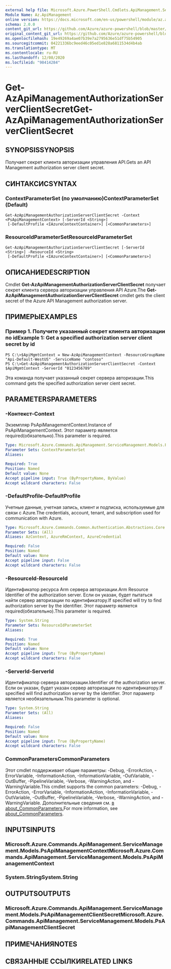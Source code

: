 ```yaml
---
external help file: Microsoft.Azure.PowerShell.Cmdlets.ApiManagement.ServiceManagement.dll-Help.xml
Module Name: Az.ApiManagement
online version: https://docs.microsoft.com/en-us/powershell/module/az.apimanagement/get-azapimanagementauthorizationserverclientsecret
schema: 2.0.0
content_git_url: https://github.com/Azure/azure-powershell/blob/master/src/ApiManagement/ApiManagement/help/Get-AzApiManagementAuthorizationServerClientSecret.md
original_content_git_url: https://github.com/Azure/azure-powershell/blob/master/src/ApiManagement/ApiManagement/help/Get-AzApiManagementAuthorizationServerClientSecret.md
ms.openlocfilehash: 19e49269a4ae07b39e7a2795636e51df75b54905
ms.sourcegitcommit: 04221336bc9eed46c05ed1e828a6811534d4b4ab
ms.translationtype: MT
ms.contentlocale: ru-RU
ms.lasthandoff: 12/08/2020
ms.locfileid: "98414284"
---
```

# <span data-ttu-id="56a14-101">Get-AzApiManagementAuthorizationServerClientSecret</span><span class="sxs-lookup"><span data-stu-id="56a14-101">Get-AzApiManagementAuthorizationServerClientSecret</span></span>

## <span data-ttu-id="56a14-102">SYNOPSIS</span><span class="sxs-lookup"><span data-stu-id="56a14-102">SYNOPSIS</span></span>
<span data-ttu-id="56a14-103">Получает секрет клиента авторизации управления API.</span><span class="sxs-lookup"><span data-stu-id="56a14-103">Gets an API Management authorization server client secret.</span></span>

## <span data-ttu-id="56a14-104">СИНТАКСИС</span><span class="sxs-lookup"><span data-stu-id="56a14-104">SYNTAX</span></span>

### <span data-ttu-id="56a14-105">ContextParameterSet (по умолчанию)</span><span class="sxs-lookup"><span data-stu-id="56a14-105">ContextParameterSet (Default)</span></span>
```
Get-AzApiManagementAuthorizationServerClientSecret -Context <PsApiManagementContext> [-ServerId <String>]
 [-DefaultProfile <IAzureContextContainer>] [<CommonParameters>]
```

### <span data-ttu-id="56a14-106">ResourceIdParameterSet</span><span class="sxs-lookup"><span data-stu-id="56a14-106">ResourceIdParameterSet</span></span>
```
Get-AzApiManagementAuthorizationServerClientSecret [-ServerId <String>] -ResourceId <String>
 [-DefaultProfile <IAzureContextContainer>] [<CommonParameters>]
```

## <span data-ttu-id="56a14-107">ОПИСАНИЕ</span><span class="sxs-lookup"><span data-stu-id="56a14-107">DESCRIPTION</span></span>
<span data-ttu-id="56a14-108">Cmdlet **Get-AzApiManagementAuthorizationServerClientSecret** получает секрет клиента сервера авторизации управления API Azure.</span><span class="sxs-lookup"><span data-stu-id="56a14-108">The **Get-AzApiManagementAuthorizationServerClientSecret** cmdlet gets the client secret of the Azure API Management authorization server.</span></span>

## <span data-ttu-id="56a14-109">ПРИМЕРЫ</span><span class="sxs-lookup"><span data-stu-id="56a14-109">EXAMPLES</span></span>

### <span data-ttu-id="56a14-110">Пример 1. Получите указанный секрет клиента авторизации по id</span><span class="sxs-lookup"><span data-stu-id="56a14-110">Example 1: Get a specified authorization server client secret by id</span></span>
```
PS C:\>$ApiMgmtContext = New-AzApiManagementContext -ResourceGroupName "Api-Default-WestUS" -ServiceName "contoso"
PS C:\>Get-AzApiManagementAuthorizationServerClientSecret -Context $ApiMgmtContext -ServerId "0123456789"
```

<span data-ttu-id="56a14-111">Эта команда получает указанный секрет сервера авторизации.</span><span class="sxs-lookup"><span data-stu-id="56a14-111">This command gets the specified authorization server cient secret.</span></span>

## <span data-ttu-id="56a14-112">PARAMETERS</span><span class="sxs-lookup"><span data-stu-id="56a14-112">PARAMETERS</span></span>

### <span data-ttu-id="56a14-113">-Контекст</span><span class="sxs-lookup"><span data-stu-id="56a14-113">-Context</span></span>
<span data-ttu-id="56a14-114">Экземпляр PsApiManagementContext.</span><span class="sxs-lookup"><span data-stu-id="56a14-114">Instance of PsApiManagementContext.</span></span>
<span data-ttu-id="56a14-115">Этот параметр является required(обязательно).</span><span class="sxs-lookup"><span data-stu-id="56a14-115">This parameter is required.</span></span>

```yaml
Type: Microsoft.Azure.Commands.ApiManagement.ServiceManagement.Models.PsApiManagementContext
Parameter Sets: ContextParameterSet
Aliases:

Required: True
Position: Named
Default value: None
Accept pipeline input: True (ByPropertyName, ByValue)
Accept wildcard characters: False
```

### <span data-ttu-id="56a14-116">-DefaultProfile</span><span class="sxs-lookup"><span data-stu-id="56a14-116">-DefaultProfile</span></span>
<span data-ttu-id="56a14-117">Учетные данные, учетная запись, клиент и подписка, используемые для связи с Azure.</span><span class="sxs-lookup"><span data-stu-id="56a14-117">The credentials, account, tenant, and subscription used for communication with Azure.</span></span>

```yaml
Type: Microsoft.Azure.Commands.Common.Authentication.Abstractions.Core.IAzureContextContainer
Parameter Sets: (All)
Aliases: AzContext, AzureRmContext, AzureCredential

Required: False
Position: Named
Default value: None
Accept pipeline input: False
Accept wildcard characters: False
```

### <span data-ttu-id="56a14-118">-ResourceId</span><span class="sxs-lookup"><span data-stu-id="56a14-118">-ResourceId</span></span>
<span data-ttu-id="56a14-119">Идентификатор ресурса Arm сервера авторизации.</span><span class="sxs-lookup"><span data-stu-id="56a14-119">Arm Resource Identifier of the authorization server.</span></span>
<span data-ttu-id="56a14-120">Если он указан, будет пытаться найти сервер авторизации по идентификатору.</span><span class="sxs-lookup"><span data-stu-id="56a14-120">If specified will try to find authorization server by the identifier.</span></span>
<span data-ttu-id="56a14-121">Этот параметр является required(обязательно).</span><span class="sxs-lookup"><span data-stu-id="56a14-121">This parameter is required.</span></span>

```yaml
Type: System.String
Parameter Sets: ResourceIdParameterSet
Aliases:

Required: True
Position: Named
Default value: None
Accept pipeline input: True (ByPropertyName)
Accept wildcard characters: False
```

### <span data-ttu-id="56a14-122">-ServerId</span><span class="sxs-lookup"><span data-stu-id="56a14-122">-ServerId</span></span>
<span data-ttu-id="56a14-123">Идентификатор сервера авторизации.</span><span class="sxs-lookup"><span data-stu-id="56a14-123">Identifier of the authorization server.</span></span>
<span data-ttu-id="56a14-124">Если он указан, будет указан сервер авторизации по идентификатору.</span><span class="sxs-lookup"><span data-stu-id="56a14-124">If specified will find authorization server by the identifier.</span></span>
<span data-ttu-id="56a14-125">Этот параметр является необязательным.</span><span class="sxs-lookup"><span data-stu-id="56a14-125">This parameter is optional.</span></span>

```yaml
Type: System.String
Parameter Sets: (All)
Aliases:

Required: False
Position: Named
Default value: None
Accept pipeline input: True (ByPropertyName)
Accept wildcard characters: False
```

### <span data-ttu-id="56a14-126">CommonParameters</span><span class="sxs-lookup"><span data-stu-id="56a14-126">CommonParameters</span></span>
<span data-ttu-id="56a14-127">Этот cmdlet поддерживает общие параметры: -Debug, -ErrorAction, -ErrorVariable, -InformationAction, -InformationVariable, -OutVariable, -OutBuffer, -PipelineVariable, -Verbose, -WarningAction, and -WarningVariable.</span><span class="sxs-lookup"><span data-stu-id="56a14-127">This cmdlet supports the common parameters: -Debug, -ErrorAction, -ErrorVariable, -InformationAction, -InformationVariable, -OutVariable, -OutBuffer, -PipelineVariable, -Verbose, -WarningAction, and -WarningVariable.</span></span> <span data-ttu-id="56a14-128">Дополнительные сведения см. [в about_CommonParameters.](http://go.microsoft.com/fwlink/?LinkID=113216)</span><span class="sxs-lookup"><span data-stu-id="56a14-128">For more information, see [about_CommonParameters](http://go.microsoft.com/fwlink/?LinkID=113216).</span></span>

## <span data-ttu-id="56a14-129">INPUTS</span><span class="sxs-lookup"><span data-stu-id="56a14-129">INPUTS</span></span>

### <span data-ttu-id="56a14-130">Microsoft.Azure.Commands.ApiManagement.ServiceManagement.Models.PsApiManagementContext</span><span class="sxs-lookup"><span data-stu-id="56a14-130">Microsoft.Azure.Commands.ApiManagement.ServiceManagement.Models.PsApiManagementContext</span></span>

### <span data-ttu-id="56a14-131">System.String</span><span class="sxs-lookup"><span data-stu-id="56a14-131">System.String</span></span>

## <span data-ttu-id="56a14-132">OUTPUTS</span><span class="sxs-lookup"><span data-stu-id="56a14-132">OUTPUTS</span></span>

### <span data-ttu-id="56a14-133">Microsoft.Azure.Commands.ApiManagement.ServiceManagement.Models.PsApiManagementClientSecret</span><span class="sxs-lookup"><span data-stu-id="56a14-133">Microsoft.Azure.Commands.ApiManagement.ServiceManagement.Models.PsApiManagementClientSecret</span></span>

## <span data-ttu-id="56a14-134">ПРИМЕЧАНИЯ</span><span class="sxs-lookup"><span data-stu-id="56a14-134">NOTES</span></span>

## <span data-ttu-id="56a14-135">СВЯЗАННЫЕ ССЫЛКИ</span><span class="sxs-lookup"><span data-stu-id="56a14-135">RELATED LINKS</span></span>
